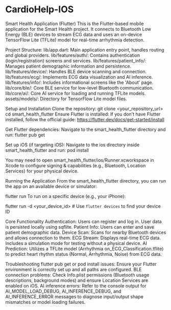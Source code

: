 # CardioHelp-IOS
Smart Health Application (Flutter)
This is the Flutter-based mobile application for the Smart Health project. It connects to Bluetooth Low Energy (BLE) devices to stream ECG data and uses an on-device TensorFlow Lite (TFLite) model for real-time arrhythmia detection.

Project Structure:
lib/app.dart: Main application entry point, handles routing and global providers.
lib/features/auth/: Contains authentication (login/registration) screens and services.
lib/features/patient_info/: Manages patient demographic information and persistence.
lib/features/device/: Handles BLE device scanning and connection.
lib/features/ecg/: Implements ECG data visualization and AI inference.
lib/features/info/: Includes informational screens like the 'About' page.
lib/core/ble/: Core BLE service for low-level Bluetooth communication.
lib/core/ai/: Core AI service for loading and running TFLite models.
assets/models/: Directory for TensorFlow Lite model files.

Setup and Installation
Clone the repository:
git clone <your_repository_url>
cd smart_health_flutter
Ensure Flutter is installed: If you don't have Flutter installed, follow the official guide: https://flutter.dev/docs/get-started/install

Get Flutter dependencies: Navigate to the smart_health_flutter directory and run:
flutter pub get

Set up iOS (if targeting iOS): Navigate to the ios directory inside smart_health_flutter and run:
pod install

You may need to open smart_health_flutter/ios/Runner.xcworkspace in Xcode to configure signing & capabilities (e.g., Bluetooth, Location Services) for your physical device.

Running the Application
From the smart_health_flutter directory, you can run the app on an available device or simulator:

flutter run
To run on a specific device (e.g., your iPhone):

flutter run -d <your_device_id> # Use `flutter devices` to find your device ID

Core Functionality
Authentication: Users can register and log in. User data is persisted locally using sqflite.
Patient Info: Users can enter and save patient demographic data.
Device Scan: Scans for nearby Bluetooth devices and allows connection to them.
ECG Stream: Displays real-time ECG data. Includes a simulation mode for testing without a physical device.
AI Prediction: Utilizes a TFLite model (Arrhythmia on_ECG_Classification.tflite) to predict heart rhythm status (Normal, Arrhythmia, Noise) from ECG data.

Troubleshooting
flutter pub get or pod install issues: Ensure your Flutter environment is correctly set up and all paths are configured.
BLE connection problems: Check Info.plist permissions (Bluetooth usage descriptions, background modes) and ensure Location Services are enabled on iOS.
AI inference errors: Refer to the console output for AI_MODEL_LOAD_DEBUG, AI_INFERENCE_DEBUG, and AI_INFERENCE_ERROR messages to diagnose input/output shape mismatches or model loading failures.

